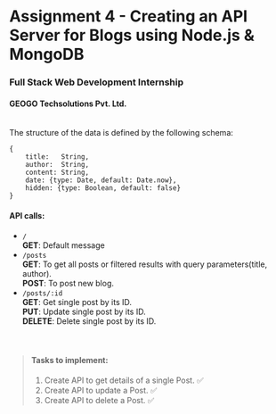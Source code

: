 # Assignment 4 - Creating an API Server for Blogs using Node.js &amp; MongoDB
### Full Stack Web Development Internship
#### GEOGO Techsolutions Pvt. Ltd.<br><br>

The structure of the data is defined by the following schema:

    {
    	title:   String,
    	author:  String,
    	content: String,
    	date: {type: Date, default: Date.now},
    	hidden: {type: Boolean, default: false}
    }

#### API calls:
- `/`<br>**GET**: Default message
- `/posts`<br>**GET**: To get all posts or filtered results with query parameters(title, author).<br>**POST**: To post new blog.
- `/posts/:id`<br>**GET**: Get single post by its ID.<br>**PUT**: Update single post by its ID.<br>**DELETE**: Delete single post by its ID.
<br><br><br>

> #### Tasks to implement:
> 1. Create API to get details of a single Post. ✅
> 2. Create API to update a Post. ✅
> 3. Create API to delete a Post. ✅